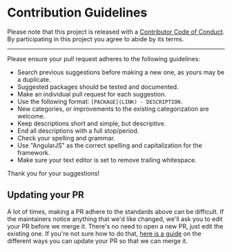 # Contribution Guidelines

Please note that this project is released with a
[Contributor Code of Conduct](code-of-conduct.md). By participating in this
project you agree to abide by its terms.

* * *

Please ensure your pull request adheres to the following guidelines:

-   Search previous suggestions before making a new one, as yours may be a duplicate.
-   Suggested packages should be tested and documented.
-   Make an individual pull request for each suggestion.
-   Use the following format: `[PACKAGE](LINK) - DESCRIPTION.`
-   New categories, or improvements to the existing categorization are welcome.
-   Keep descriptions short and simple, but descriptive.
-   End all descriptions with a full stop/period.
-   Check your spelling and grammar.
-   Use "AngularJS" as the correct spelling and capitalization for the framework.
-   Make sure your text editor is set to remove trailing whitespace.

Thank you for your suggestions!

## Updating your PR

A lot of times, making a PR adhere to the standards above can be difficult.
If the maintainers notice anything that we'd like changed, we'll ask you to
edit your PR before we merge it. There's no need to open a new PR, just edit
the existing one. If you're not sure how to do that,
[here is a guide](https://github.com/RichardLitt/docs/blob/master/amending-a-commit-guide.md)
on the different ways you can update your PR so that we can merge it.
